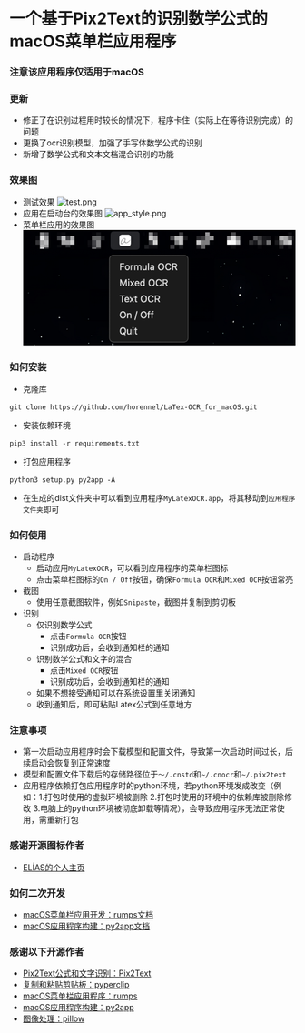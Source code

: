 # 一个基于Pix2Text的识别数学公式的macOS菜单栏应用程序

### 注意该应用程序仅适用于macOS

### 更新

- 修正了在识别过程用时较长的情况下，程序卡住（实际上在等待识别完成）的问题
- 更换了ocr识别模型，加强了手写体数学公式的识别
- 新增了数学公式和文本文档混合识别的功能

### 效果图

- 测试效果
  ![test.png](assets%2Ftest.png)
- 应用在启动台的效果图
  ![app_style.png](assets%2Fapp_style.png)
- 菜单栏应用的效果图
  ![menu_bar_style.png](assets%2Fmenu_bar_style.png)

### 如何安装

- 克隆库

```angular2html
git clone https://github.com/horennel/LaTex-OCR_for_macOS.git
```

- 安装依赖环境

```angular2html
pip3 install -r requirements.txt
```

- 打包应用程序

```angular2html
python3 setup.py py2app -A
```

- 在生成的dist文件夹中可以看到应用程序`MyLatexOCR.app`，将其移动到`应用程序文件夹`即可

### 如何使用

- 启动程序
    - 启动应用`MyLatexOCR`，可以看到应用程序的菜单栏图标
    - 点击菜单栏图标的`On / Off`按钮，确保`Formula OCR`和`Mixed OCR`按钮常亮
- 截图
    - 使用任意截图软件，例如`Snipaste`，截图并复制到剪切板
- 识别
    - 仅识别数学公式
        - 点击`Formula OCR`按钮
        - 识别成功后，会收到通知栏的通知
    - 识别数学公式和文字的混合
        - 点击`Mixed OCR`按钮
        - 识别成功后，会收到通知栏的通知
    - 如果不想接受通知可以在系统设置里关闭通知
    - 收到通知后，即可粘贴Latex公式到任意地方

### 注意事项

- 第一次启动应用程序时会下载模型和配置文件，导致第一次启动时间过长，后续启动会恢复到正常速度
- 模型和配置文件下载后的存储路径位于`～/.cnstd`和`~/.cnocr`和`~/.pix2text`
- 应用程序依赖打包应用程序时的python环境，若python环境发成改变（例如：1.打包时使用的虚拟环境被删除 2.打包时使用的环境中的依赖库被删除修改
  3.电脑上的python环境被彻底卸载等情况），会导致应用程序无法正常使用，需重新打包

### 感谢开源图标作者

- [ELÍAS的个人主页](https://eliasruiz.com/)

### 如何二次开发

- [macOS菜单栏应用开发：rumps文档](https://rumps.readthedocs.org)
- [macOS应用程序构建：py2app文档](https://py2app.readthedocs.io)

### 感谢以下开源作者

- [Pix2Text公式和文字识别：Pix2Text](https://github.com/breezedeus/Pix2Text)
- [复制和粘贴剪贴板：pyperclip](https://github.com/asweigart/pyperclip)
- [macOS菜单栏应用程序：rumps](https://github.com/jaredks/rumps)
- [macOS应用程序构建：py2app](https://github.com/ronaldoussoren/py2app)
- [图像处理：pillow](https://github.com/python-pillow/Pillow)